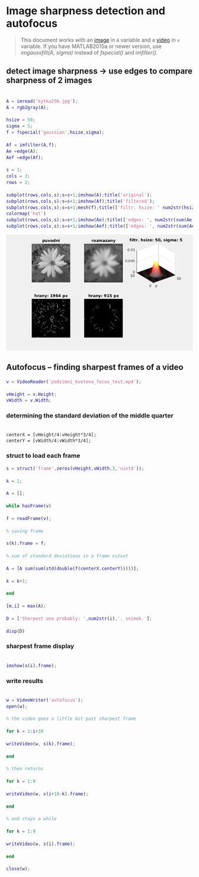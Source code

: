 
# Image sharpness detection and autofocus 

>This document works with an [image](media/kytka256.jpg) in `A` variable and a [video](media/podzimni_kvetena_focus_test.mp4) in `v` variable.
 If you have MATLAB2015a or newer version, use *imgaussfilt(A, sigma)* instead of *fspecial()* and *imfilter()*.

## detect image sharpness -> use edges to compare sharpness of 2 images

``` matlab

A = imread('kytka256.jpg');
A = rgb2gray(A);

hsize = 50; 
sigma = 5;
f = fspecial('gaussian',hsize,sigma);

Af = imfilter(A,f);
Ae =edge(A);
Aef =edge(Af);

s = 1;
cols = 3;
rows = 2;

subplot(rows,cols,s);s=s+1;imshow(A);title('original');
subplot(rows,cols,s);s=s+1;imshow(Af);title('filtered');
subplot(rows,cols,s);s=s+1;mesh(f);title(['filtr. hsize: ' num2str(hsize),', sigma: ' num2str(sigma)]);
colormap('hot')
subplot(rows,cols,s);s=s+1;imshow(Ae);title(['edges: ', num2str(sum(Ae(:))), ' px' ]);
subplot(rows,cols,s);s=s+1;imshow(Aef);title(['edges: ', num2str(sum(Aef(:))), ' px' ]);
```
![](media/kytka.png)


## Autofocus – finding sharpest frames of a video

``` matlab
v = VideoReader('podzimni_kvetena_focus_test.mp4');

vHeight = v.Height;
vWidth = v.Width;
```

### determining the standard deviation of the middle quarter
```

centerX = [vHeight/4:vHeight*3/4];
centerY = [vWidth/4:vWidth*3/4];
```

### struct to load each frame

``` matlab
s = struct('frame',zeros(vHeight,vWidth,3,'uint8'));

k = 1;

A = [];

while hasFrame(v)

f = readFrame(v);

% saving frame

s(k).frame = f;

% sum of standard deviations in a frame cutout

A = [A sum(sum(std(double(f(centerX,centerY)))))];

k = k+1;

end

[m,i] = max(A);

D = ['Sharpest one probably: ',num2str(i),'. snimek.'];

disp(D)

```

### sharpest frame display
```matlab

imshow(s(i).frame);

```

### write results 

``` matlab

w = VideoWriter('autofocus');
open(w);

% the video goes a little bit past sharpest frame

for k = 1:i+10

writeVideo(w, s(k).frame);

end

% then returns

for k = 1:9

writeVideo(w, s(i+10-k).frame);

end

% and stays a while

for k = 1:9

writeVideo(w, s(i).frame);

end

close(w); 
```

